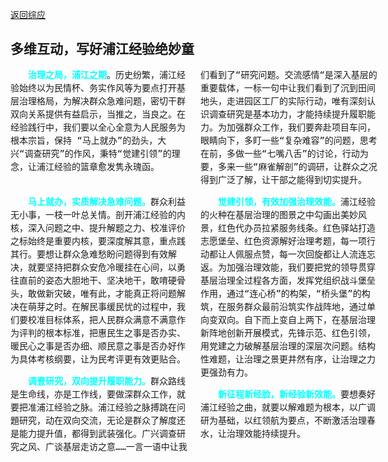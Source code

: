 [返回综应](综应.md)

<!DOCTYPE html>
<html>
<head>
    <meta name="viewport" content="width=device-width, initial-scale=1.0">
    <link rel="stylesheet" type="text/css" href="style.css"><!--导入基本样式-->
    <link rel="stylesheet" type="text/css" href="indexlist.css"><!--导入目录脚本列表样式-->
</head>
<body>
    <div class="container" id="tableOfContents"></div><!--导入目录-->
    <script src="index.js"></script><!--导入目录脚本-->
	<style>
	   .article {
			width:42em; /* 设置每行的宽度 */
			font-family: monospace; /* 使用 monospace 字体 */
			line-height: 1.5; /* 每行的行高 */
			text-indent: 2em;
			column-count: 2;
            column-gap: 20px;
		}
        b {
	        color:cyan;
        }   
	</style>		
</body>
</html>

## 多维互动，写好浦江经验绝妙童


<div class="article"><b>治理之局，浦江之期</b>。历史纷繁，浦江经验始终以为民情杯、务实作风等为要点打开基层治理格局，为解决群众急难问题，密切干群双向关系提供有益启示，当推之，当良之。在经验践行中，我们要以全心全意为人民服务为根本宗旨，保持 “马上就办”的劲头，大兴“调查研究”的作风，秉特“觉建引领”的理念，让浦江经验的篮章愈发隽永瑰函。<br><br>

<b>马上就办，实质解决急难问题。</b>群众利益无小事，一枝一叶总关情。剖开浦江经验的内核，深入问题之中、提升解题之力、校准评价之标始终是重要内核，要深度解其意，重点践其行。要想让群众急难愁盼问题得到有效解决，就要坚持把群众安危冷暖挂在心间，以勇往直前的姿态大胆地干、坚决地干，敢唷硬骨头，敢做新灾破，唯有此，才能真正将问题解决在萌芽之时。在解民事缓民忧的过程中，我们要校准目标体系，把人民群众满意不满意作为评判的根本标准，把惠民生之事是否办实、暖民心之事是否办细、顺民意之事是否办好作为具体考核纲要，让为民考评更有效更贴合。

<b>调壹研究，双向提升履职能力。</b>群众路线是生命线，亦是工作线，要做深群众工作，就要把准浦江经验之脉。浦江经验之脉搏跳在问題研究，动在双向交流，无论是群众了解度还是能力提升值，都得到武装强化。广兴调查研究之风、广谈基层走访之意……一言一语中让我们看到了“研究问题。交流感情“是深入基层的重要载体，一标一句中让我们看到了沉到田间地头，走进园区工厂的实际行动，唯有深刻认识调查研究是基本功力，才能持续提升履职能力。为加强群众工作，我们要奔赴项目车问，眼睛向下，多盯一些“复杂难容”的问题，思考在前，多做一些“七嘴八舌”的讨论，行动为要，多来一些“麻雀解剖”的调研，让群众之况得到广泛了解，让干部之能得到切实提升。

<b>觉建引领，有效加强治理效能。</b>浦江经验的火种在基层治理的图景之中勾画出美妙风景，红色代办员拉紧服务线条。红色驿站打造志愿堡垒、红色资源解好治理考题，每一项行动都让人佩服点赞，每一次回旋都让人流连忘返。为加强治理效能，我们要把党的领导贯穿基层治理全过程各方面，发挥党组织战斗堡垒作用，通过“连心桥”的构架，“桥头堡”的构筑，在服务群众最前沿筑实作战阵地，通过单向变双向。自下而上变自上两下，在基层治理新阵地创新开展模式，先锋示范、红色引领，用党建之力破解基层治理的深层次问题。结构性难题，让治理之景更井然有序，让治理之力更强劲有力。

<b>新征程新经脸，新经验新效能。</b>要想奏好浦江经验之曲，就要以解难题为根本，以广调研为基础，以红领航为要点，不断激活治理春水，让治理效能持续提升。
</div>



